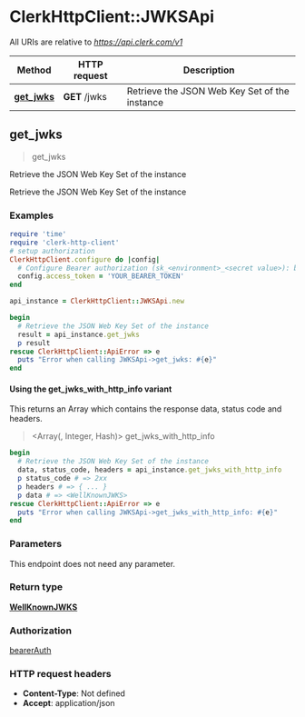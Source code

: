 # ClerkHttpClient::JWKSApi

All URIs are relative to *https://api.clerk.com/v1*

| Method | HTTP request | Description |
| ------ | ------------ | ----------- |
| [**get_jwks**](JWKSApi.md#get_jwks) | **GET** /jwks | Retrieve the JSON Web Key Set of the instance |


## get_jwks

> <WellKnownJWKS> get_jwks

Retrieve the JSON Web Key Set of the instance

Retrieve the JSON Web Key Set of the instance

### Examples

```ruby
require 'time'
require 'clerk-http-client'
# setup authorization
ClerkHttpClient.configure do |config|
  # Configure Bearer authorization (sk_<environment>_<secret value>): bearerAuth
  config.access_token = 'YOUR_BEARER_TOKEN'
end

api_instance = ClerkHttpClient::JWKSApi.new

begin
  # Retrieve the JSON Web Key Set of the instance
  result = api_instance.get_jwks
  p result
rescue ClerkHttpClient::ApiError => e
  puts "Error when calling JWKSApi->get_jwks: #{e}"
end
```

#### Using the get_jwks_with_http_info variant

This returns an Array which contains the response data, status code and headers.

> <Array(<WellKnownJWKS>, Integer, Hash)> get_jwks_with_http_info

```ruby
begin
  # Retrieve the JSON Web Key Set of the instance
  data, status_code, headers = api_instance.get_jwks_with_http_info
  p status_code # => 2xx
  p headers # => { ... }
  p data # => <WellKnownJWKS>
rescue ClerkHttpClient::ApiError => e
  puts "Error when calling JWKSApi->get_jwks_with_http_info: #{e}"
end
```

### Parameters

This endpoint does not need any parameter.

### Return type

[**WellKnownJWKS**](WellKnownJWKS.md)

### Authorization

[bearerAuth](../README.md#bearerAuth)

### HTTP request headers

- **Content-Type**: Not defined
- **Accept**: application/json

